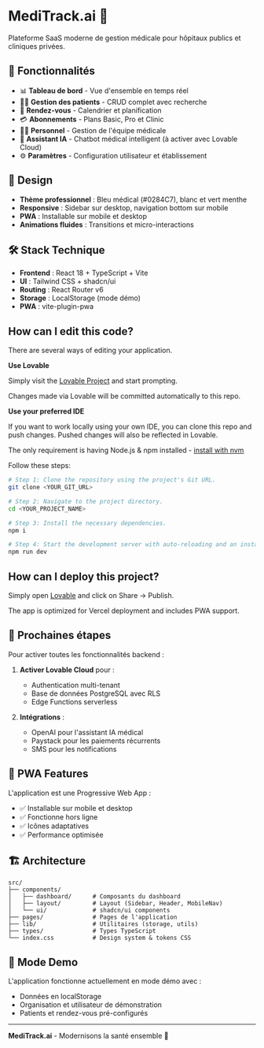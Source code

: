 # MediTrack.ai 🏥

Plateforme SaaS moderne de gestion médicale pour hôpitaux publics et cliniques privées.

## 🚀 Fonctionnalités

- 📊 **Tableau de bord** - Vue d'ensemble en temps réel
- 👨‍⚕️ **Gestion des patients** - CRUD complet avec recherche
- 📅 **Rendez-vous** - Calendrier et planification
- 💳 **Abonnements** - Plans Basic, Pro et Clinic
- 🧑‍⚕️ **Personnel** - Gestion de l'équipe médicale
- 🤖 **Assistant IA** - Chatbot médical intelligent (à activer avec Lovable Cloud)
- ⚙️ **Paramètres** - Configuration utilisateur et établissement

## 🎨 Design

- **Thème professionnel** : Bleu médical (#0284C7), blanc et vert menthe
- **Responsive** : Sidebar sur desktop, navigation bottom sur mobile
- **PWA** : Installable sur mobile et desktop
- **Animations fluides** : Transitions et micro-interactions

## 🛠️ Stack Technique

- **Frontend** : React 18 + TypeScript + Vite
- **UI** : Tailwind CSS + shadcn/ui
- **Routing** : React Router v6
- **Storage** : LocalStorage (mode démo)
- **PWA** : vite-plugin-pwa

## How can I edit this code?

There are several ways of editing your application.

**Use Lovable**

Simply visit the [Lovable Project](https://lovable.dev/projects/39a22967-e139-4360-b0b9-5901a1e85bd4) and start prompting.

Changes made via Lovable will be committed automatically to this repo.

**Use your preferred IDE**

If you want to work locally using your own IDE, you can clone this repo and push changes. Pushed changes will also be reflected in Lovable.

The only requirement is having Node.js & npm installed - [install with nvm](https://github.com/nvm-sh/nvm#installing-and-updating)

Follow these steps:

```sh
# Step 1: Clone the repository using the project's Git URL.
git clone <YOUR_GIT_URL>

# Step 2: Navigate to the project directory.
cd <YOUR_PROJECT_NAME>

# Step 3: Install the necessary dependencies.
npm i

# Step 4: Start the development server with auto-reloading and an instant preview.
npm run dev
```

## How can I deploy this project?

Simply open [Lovable](https://lovable.dev/projects/39a22967-e139-4360-b0b9-5901a1e85bd4) and click on Share -> Publish.

The app is optimized for Vercel deployment and includes PWA support.

## 🔐 Prochaines étapes

Pour activer toutes les fonctionnalités backend :

1. **Activer Lovable Cloud** pour :
   - Authentication multi-tenant
   - Base de données PostgreSQL avec RLS
   - Edge Functions serverless

2. **Intégrations** :
   - OpenAI pour l'assistant IA médical
   - Paystack pour les paiements récurrents
   - SMS pour les notifications

## 📱 PWA Features

L'application est une Progressive Web App :
- ✅ Installable sur mobile et desktop
- ✅ Fonctionne hors ligne
- ✅ Icônes adaptatives
- ✅ Performance optimisée

## 🏗️ Architecture

```
src/
├── components/
│   ├── dashboard/      # Composants du dashboard
│   ├── layout/         # Layout (Sidebar, Header, MobileNav)
│   └── ui/             # shadcn/ui components
├── pages/              # Pages de l'application
├── lib/                # Utilitaires (storage, utils)
├── types/              # Types TypeScript
└── index.css           # Design system & tokens CSS
```

## 🎯 Mode Demo

L'application fonctionne actuellement en mode démo avec :
- Données en localStorage
- Organisation et utilisateur de démonstration
- Patients et rendez-vous pré-configurés

---

**MediTrack.ai** - Modernisons la santé ensemble 💙

